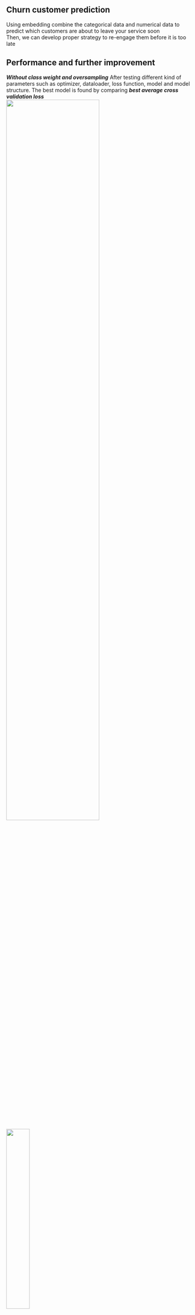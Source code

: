## Churn customer prediction
Using embedding combine the categorical data and numerical data to predict which customers are about to leave your service soon <br>
Then, we can develop proper strategy to re-engage them before it is too late <br>

## Performance and further improvement
***Without class weight and oversampling***
After testing different kind of parameters such as optimizer, dataloader, loss function, model and model structure. The best model is found by comparing ***best average cross validation loss***<br>
<img src="https://github.com/Auyin111/churn-prediction/blob/master/readme%20photo/accuracy_of_training_and_validation_curve_1.png" width="70%" height="70%"> <br>
<img src="https://github.com/Auyin111/churn-prediction/blob/master/readme%20photo/accuracy_of_training_and_validation_curve_2.png" width="35%" height="35%"> <br><br>
<img src="https://github.com/Auyin111/churn-prediction/blob/master/readme%20photo/loss_of_training_and_validation_curve_1.png" width="70%" height="70%"> <br>
<img src="https://github.com/Auyin111/churn-prediction/blob/master/readme%20photo/loss_of_training_and_validation_curve_2.png" width="35%" height="35%"> <br>

Compare the training and validation curve in tensorboard, I found that the ***best model*** performance ***(loss and accuracy)*** of training and validation are very close to each other <br>
Hence, the model almost learned all the thing from training set so we do not need to further tune the model structure, batch size, learning rate and etc. <br>

Then, I used the best model to create the ***test set*** classification report<br>
<img src="https://github.com/Auyin111/churn-prediction/blob/master/readme%20photo/classification_report__test_set.png" width="50%" height="50%"> <br>
The f1-score of 'Not exited' is quite good but the recall of 'Exited' can not perform well <br>
<img src="https://github.com/Auyin111/churn-prediction/blob/master/readme%20photo/confusion_matrix_test_set_without_class_weight.png" width="50%" height="50%"> <br>
56.76% of "Exited" are predicted as "Not exited".  

After that, I used the best model to create the ***train valid set*** classification report and compare to the ***test set*** classification report <br>
<img src="https://github.com/Auyin111/churn-prediction/blob/master/readme%20photo/classification_report__train_set.png" width="50%" height="50%"> <br><br>
As the cross validation result and performance of classification report are very similar, it can prove that the bad recall of 'Exited' is not caused by Overfitting and it should be caused by Underfitting. <br>
The Underfitting should be cause by imbalance dataset, lack of enough training data or the current features are not able to predict the result. <br> <br>
<img src="https://github.com/Auyin111/churn-prediction/blob/master/readme%20photo/dataset_detail.png" width="50%" height="50%"> <br>

***Assign class weight and oversampling***
Using ***Max. f1 core in stead of Min. loss*** to find the best model <br>
<img src="https://github.com/Auyin111/churn-prediction/blob/master/readme%20photo/f1_of_training_and_validation_curve_1.png" width="100%" height="100%"> <br>
<img src="https://github.com/Auyin111/churn-prediction/blob/master/readme%20photo/f1_of_training_and_validation_curve_2.png" width="50%" height="50%"> <br>
<img src="https://github.com/Auyin111/churn-prediction/blob/master/readme%20photo/classification_report__test_set_with_class_weight.png" width="80%" height="80%"> <br>
The recall of 'Exited' is improved but the precision reduce. <br><br>
<img src="https://github.com/Auyin111/churn-prediction/blob/master/readme%20photo/confusion_matrix_test_set_with_class_weight.png" width="80%" height="80%"> <br>
37.10% of "Exited" are predicted as "Not exited" (already reduce 19.66%)

***Conclusion***
1) A greater number of data should be collected, and more useful features <br>
2) Use different parameters to tune model
    - model structure, optimizer, batch_size etc.
    - to reduce the impact of imbalance dataset: tune class weight and oversampling
3) In this business case, the recall of 'Exited' is much more important than precision of 'Exited'
    - Low precision of 'Not exited' will increase the promotion cost when we re-engage customer
    - But low recall of 'Exited' will loss the customer

## Model tuning
Allow to cross validate different kind of parameters easily in a dictionary, such as optimizer, dataloader, loss function, model and model structure <br>
<img src="https://github.com/Auyin111/churn-prediction/blob/master/readme%20photo/declare_tuning_parmas.png" width="40%" height="40%"> <br>

The cross validation training and validation curve will be stored and display on tensorboard ***instantly*** so you can stop a model if you find the trend is not good in any time <br>
<img src="https://github.com/Auyin111/churn-prediction/blob/master/readme%20photo/tsboard_demo.png" width="60%" height="60%"> <br>

Also, a df will show the CV performance of all parameter’s combinations.
<img src="https://github.com/Auyin111/churn-prediction/blob/master/readme%20photo/cross_validation_performance.png" width="100%" height="100%"> <br>

## Technical term description
***Embeddings*** <br>
--> reduce the dimensionality of categorical variables and meaningfully represent categories in the transformed space <br>

***Batch normalization*** <br>
--> reduce training time and make trainable  (less Covariate Shift and less vanishing gradients)

***Dropout*** <br>
(ignoring units (i.e. neurons) during the training phase of certain set of neurons which is chosen at random) <br>
--> avoid curbs the individual power of each neuron (prevent over-fitting) <br>

***Early stopping*** <br>
if not stop early, the model will overfit and generate a larger loss <br>
<img src="https://github.com/Auyin111/churn-prediction/blob/master/readme%20photo/train_valid_curve_expectation.png" width="50%" height="50%"> <br>

***TensorBoard*** <br>
is a tool for providing the (***instant***) measurements and visualizations needed during the machine learning workflow <br>

***Classification report*** <br>
1. Precision: tp / actual result = tp / (tp + fp)   <br>
    - How many selected items are relevant?
2. Recall: tp / predicted result = tp/(tp + fn)   <br>
    - How many relevant items are selected?
3. F1 = 2 * (precision * recall) / (precision + recall) <br>
4. Support is the number of samples of the true response <br>
5. Remarks: <br>
    - fp (False positive):  it is negative but predicted as positive <br>
    - fn (False negative):  it is positive but predicted as negative <br>
    - tp (True positive) <br>
<img src="https://github.com/Auyin111/churn-prediction/blob/master/readme%20photo/precision_and_recall.png" width="20%" height="20%"> <br>

***StratifiedKFold*** <br>
As it is a imbalance dataset, using stratified k fold can have a fair validation and testing
<img src="https://github.com/Auyin111/churn-prediction/blob/master/readme%20photo/StratifiedKFold.png" width="40%" height="40%"> <br>

## Open TensorBoard through the command line
    tensorboard --logdir= YOUR PATH (Default: runs)

## Churn Modelling Dataset
[Kaggle dataset](https://www.kaggle.com/c/churn-modelling)


